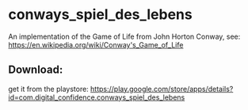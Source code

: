 # conways_spiel_des_lebens

An implementation of the Game of Life from John Horton Conway, see: https://en.wikipedia.org/wiki/Conway's_Game_of_Life

## Download:
get it from the playstore: https://play.google.com/store/apps/details?id=com.digital_confidence.conways_spiel_des_lebens
